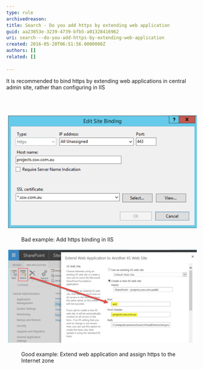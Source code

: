 ```yaml
---
type: rule
archivedreason: 
title: Search - Do you add https by extending web application
guid: aa23853e-3239-4739-bfb5-a01328416962
uri: search---do-you-add-https-by-extending-web-application
created: 2016-05-20T06:51:56.0000000Z
authors: []
related: []

---
```



<p>​​It is recommended to bind https by extending web applications in central admin site, rather than configuring in IIS</p>
<br><excerpt class='endintro'></excerpt><br>
<dl class="ssw15-rteElement-ImageArea"><img src="configurationInIIS.jpg" alt="configurationInIIS.jpg" style="margin:5px;width:653px;" /></dl><dd class="ssw15-rteElement-FigureBad">Bad example: Add https binding in IIS</dd><dl class="ssw15-rteElement-ImageArea"><img src="extendwebapplication.jpg" alt="extendwebapplication.jpg" style="margin:5px;width:808px;" /></dl><dd class="ssw15-rteElement-FigureGood">​Good example: Extend web application and assign https to the Internet zone</dd><p class="ssw15-rteElement-P">​​<br></p>


